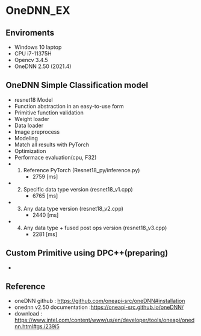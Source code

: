 # OneDNN_EX

## Enviroments
- Windows 10 laptop
- CPU i7-11375H
- Opencv 3.4.5
- OneDNN 2.50 (2021.4)


## OneDNN Simple Classification model
- resnet18 Model
- Function abstraction in an easy-to-use form  
- Primitive function validation 
- Weight loader 
- Data loader 
- Image preprocess 
- Modeling 
- Match all results with PyTorch 
- Optimization 
- Performace evaluation(cpu, F32)
- 1) Reference PyTorch (Resnet18_py/inference.py)
        - 2759 [ms]
- 2) Specific data type version (resnet18_v1.cpp)  
        - 6765 [ms] 
- 3) Any data type version (resnet18_v2.cpp)
        - 2440 [ms] 
- 4) Any data type + fused post ops version (resnet18_v3.cpp)
        - 2281 [ms] 


## Custom Primitive using DPC++(preparing)
-


## Reference
- oneDNN github : <https://github.com/oneapi-src/oneDNN#installation>
- onednn v2.50 documentation :<https://oneapi-src.github.io/oneDNN/>
- download : <https://www.intel.com/content/www/us/en/developer/tools/oneapi/onednn.html#gs.i239i5>
